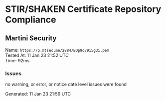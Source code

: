 # STIR/SHAKEN Certificate Repository Compliance

## Martini Security

Name: `https://p.mtsec.me/2884/BOp9q79i5g3i.pem`\
Tested At: 11 Jan 23 21:52 UTC\
Time: 92ms

### Issues

no warning, or error, or notice date level issues were found

Generated: 11 Jan 23 21:59 UTC